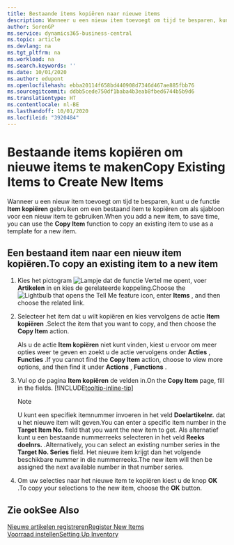 ```yaml
---
title: Bestaande items kopiëren naar nieuwe items
description: Wanneer u een nieuw item toevoegt om tijd te besparen, kunt u de functie Item kopiëren gebruiken om een bestaand item te kopiëren om als sjabloon voor een nieuw item te gebruiken.
author: SorenGP
ms.service: dynamics365-business-central
ms.topic: article
ms.devlang: na
ms.tgt_pltfrm: na
ms.workload: na
ms.search.keywords: ''
ms.date: 10/01/2020
ms.author: edupont
ms.openlocfilehash: ebba20114f658bd440908d7346d467ae885fbb76
ms.sourcegitcommit: ddbb5cede750df1baba4b3eab8fbed6744b5b9d6
ms.translationtype: HT
ms.contentlocale: nl-BE
ms.lasthandoff: 10/01/2020
ms.locfileid: "3920484"
---
```

# <a name="copy-existing-items-to-create-new-items"></a><span data-ttu-id="82d9c-103">Bestaande items kopiëren om nieuwe items te maken</span><span class="sxs-lookup"><span data-stu-id="82d9c-103">Copy Existing Items to Create New Items</span></span>

<span data-ttu-id="82d9c-104">Wanneer u een nieuw item toevoegt om tijd te besparen, kunt u de functie **Item kopiëren** gebruiken om een bestaand item te kopiëren om als sjabloon voor een nieuw item te gebruiken.</span><span class="sxs-lookup"><span data-stu-id="82d9c-104">When you add a new item, to save time, you can use the **Copy Item** function to copy an existing item to use as a template for a new item.</span></span>  

## <a name="to-copy-an-existing-item-to-a-new-item"></a><span data-ttu-id="82d9c-105">Een bestaand item naar een nieuw item kopiëren.</span><span class="sxs-lookup"><span data-stu-id="82d9c-105">To copy an existing item to a new item</span></span>

1. <span data-ttu-id="82d9c-106">Kies het pictogram ![Lampje dat de functie Vertel me opent](media/ui-search/search_small.png "Vertel me wat u wilt doen"), voer **Artikelen** in en kies de gerelateerde koppeling.</span><span class="sxs-lookup"><span data-stu-id="82d9c-106">Choose the ![Lightbulb that opens the Tell Me feature](media/ui-search/search_small.png "Tell me what you want to do") icon, enter **Items** , and then choose the related link.</span></span>  
2. <span data-ttu-id="82d9c-107">Selecteer het item dat u wilt kopiëren en kies vervolgens de actie **Item kopiëren** .</span><span class="sxs-lookup"><span data-stu-id="82d9c-107">Select the item that you want to copy, and then choose the **Copy Item** action.</span></span>  

    <span data-ttu-id="82d9c-108">Als u de actie **Item kopiëren** niet kunt vinden, kiest u ervoor om meer opties weer te geven en zoekt u de actie vervolgens onder **Acties** , **Functies** .</span><span class="sxs-lookup"><span data-stu-id="82d9c-108">If you cannot find the **Copy Item** action, choose to view more options, and then find it under **Actions** , **Functions** .</span></span>  

3. <span data-ttu-id="82d9c-109">Vul op de pagina **Item kopiëren** de velden in.</span><span class="sxs-lookup"><span data-stu-id="82d9c-109">On the **Copy Item** page, fill in the fields.</span></span> [!INCLUDE[tooltip-inline-tip](includes/tooltip-inline-tip_md.md)]

    > [!NOTE]  
    > <span data-ttu-id="82d9c-110">U kunt een specifiek itemnummer invoeren in het veld **Doelartikelnr.** dat u het nieuwe item wilt geven.</span><span class="sxs-lookup"><span data-stu-id="82d9c-110">You can enter a specific item number in the **Target Item No.** field that you want the new item to get.</span></span> <span data-ttu-id="82d9c-111">Als alternatief kunt u een bestaande nummerreeks selecteren in het veld **Reeks doelnrs.** .</span><span class="sxs-lookup"><span data-stu-id="82d9c-111">Alternatively, you can select an existing number series in the **Target No. Series** field.</span></span> <span data-ttu-id="82d9c-112">Het nieuwe item krijgt dan het volgende beschikbare nummer in die nummerreeks.</span><span class="sxs-lookup"><span data-stu-id="82d9c-112">The new item will then be assigned the next available number in that number series.</span></span>  

4. <span data-ttu-id="82d9c-113">Om uw selecties naar het nieuwe item te kopiëren kiest u de knop **OK** .</span><span class="sxs-lookup"><span data-stu-id="82d9c-113">To copy your selections to the new item, choose the **OK** button.</span></span>  

## <a name="see-also"></a><span data-ttu-id="82d9c-114">Zie ook</span><span class="sxs-lookup"><span data-stu-id="82d9c-114">See Also</span></span>

[<span data-ttu-id="82d9c-115">Nieuwe artikelen registreren</span><span class="sxs-lookup"><span data-stu-id="82d9c-115">Register New Items</span></span>](inventory-how-register-new-items.md)  
[<span data-ttu-id="82d9c-116">Voorraad instellen</span><span class="sxs-lookup"><span data-stu-id="82d9c-116">Setting Up Inventory</span></span>](inventory-setup-inventory.md)  
